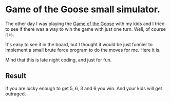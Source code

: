 # Game of the Goose small simulator. 

The other day I was playing the [Game of the Goose](https://en.wikipedia.org/wiki/Game_of_the_Goose) with my kids and I tried to see if there was a way to win the game with just one turn. Well, of course it is. 

It's easy to see it in the board, but I thought it would be just funnier to implement a small brute force program to do the moves for me. Here it is. 

Mind that this is late night coding, and just for fun. 

## Result 

If you are lucky enough to get 5, 6, 3 and 6 you win. And your kids will get outraged. 

